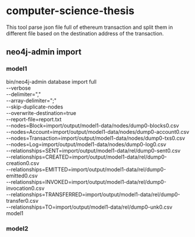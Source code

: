 # computer-science-thesis
This tool parse json file full of ethereum transaction and split them in different file based on
the destination address of the transaction.

## neo4j-admin import

### model1 
bin/neo4j-admin database import full \
--verbose \
--delimiter="," \
--array-delimiter=";" \
--skip-duplicate-nodes \
--overwrite-destination=true \
--report-file=report.txt \
--nodes=Block=import/output/model1-data/nodes/dump0-blocks0.csv \
--nodes=Account=import/output/model1-data/nodes/dump0-account0.csv \
--nodes=Transaction=import/output/model1-data/nodes/dump0-txs0.csv \
--nodes=Log=import/output/model1-data/nodes/dump0-log0.csv \
--relationships=SENT=import/output/model1-data/rel/dump0-sent0.csv \
--relationships=CREATED=import/output/model1-data/rel/dump0-creation0.csv \
--relationships=EMITTED=import/output/model1-data/rel/dump0-emitted0.csv \
--relationships=INVOKED=import/output/model1-data/rel/dump0-invocation0.csv \
--relationships=TRANSFERRED=import/output/model1-data/rel/dump0-transfer0.csv \
--relationships=TO=import/output/model1-data/rel/dump0-unk0.csv \
model1

### model2

